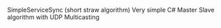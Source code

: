 SimpleServiceSync (short straw algorithm)
Very simple C# Master Slave algorithm with UDP Multicasting
